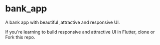 # bank_app

A bank app with beautiful ,attractive and responsive UI.

If you're learning to build responsive and attractive UI in Flutter, clone or Fork this repo.

